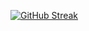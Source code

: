 [![GitHub Streak](http://github-readme-streak-stats.herokuapp.com?user=weinrebe&theme=vue-dark)](https://git.io/streak-stats)
